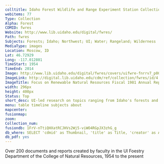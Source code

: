 ```yaml
---
colltitle: Idaho Forest Wildlife and Range Experiment Station Collection
webitems: 77
Type: Collection
Alpha: Forest
CDMID: fwres
Website: http://www.lib.uidaho.edu/digital/fwres/
Path: fwres
Subjects: Forests; Idaho; Northwest; UI; Water; Rangeland; Wilderness
MediaType: images
Location: Moscow, ID
Lat: 46.72929
Long: -117.012801
TimeStart: 1954
TimeEnd: 2014
Image: http://www.lib.uidaho.edu/digital/fwres/covers/uifwre-fnrrv7_p001.jpg
ImageLink: http://digital.lib.uidaho.edu/cdm/ref/collection/fwres/id/4
ImageTitle: Focus on Renewable Natural Resources Fiscal 1981 Annual Report
width: 296px
height: 400px
Status: Top
short_desc: UI-led research on topics ranging from Idaho's forests and hydrology to rangeland, fisheries, and wildlife, published from 1954 to the present
menu: table timeline subjects about
mapcenter: 
fusionmap: 
zoom: 
Collection_num: 
fusiondb: 1FrV-nTtiQHXatRCJHVs2Wj5-viWO4RGpJX3zhG_g
db_where: SELECT 'cdmid' as Thumbnail, 'title' as Title, 'creator' as Author, 'date' as Date, 'description' as Description,      'link' as Link  
db_pdf: yes
---
```

Over 200 documents and reports created by faculty in the UI Foestry Department of the College of Natural Resources, 1954 to the present